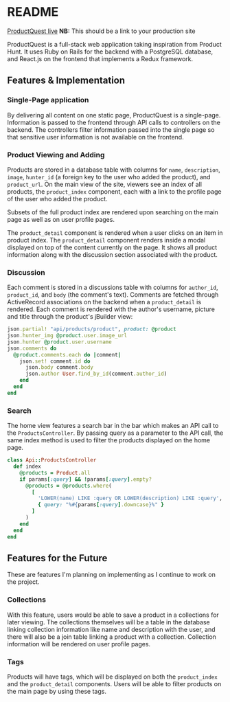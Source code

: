 # README

[ProductQuest live][heroku] **NB:** This should be a link to your production site

[heroku]: http://www.productquest.xyz

ProductQuest is a full-stack web application taking inspiration from Product
Hunt. It uses Ruby on Rails for the backend with a PostgreSQL database, and
React.js on the frontend that implements a Redux framework.

## Features & Implementation

### Single-Page application

By delivering all content on one static page, ProductQuest is a single-page.
Information is passed to the frontend through API calls to controllers on
the backend. The controllers filter information passed into the single page
so that sensitive user information is not available on the frontend.

### Product Viewing and Adding

Products are stored in a database table with columns for `name`, `description`,
`image`, `hunter_id` (a foreign key to the user who added the product), and
`product_url`. On the main view of the site, viewers see an index of all
products, the `product_index` component, each with a link to the profile page of the user who added the
product.

Subsets of the full product index are rendered upon searching on the main page
as well as on user profile pages.

The `product_detail` component is rendered when a user clicks on an
item in product index. The `product_detail` component renders inside a modal
displayed on top of the content currently on the page. It shows all product
information along with the discussion section associated with the product.

### Discussion

Each comment is stored in a discussions table with columns for `author_id`,
`product_id`, and `body` (the comment's text). Comments are fetched through
ActiveRecord associations on the backend when a `product_detail` is rendered.
Each comment is rendered with the author's username, picture and title through
the product's jBuilder view:

```ruby
json.partial! "api/products/product", product: @product
json.hunter_img @product.user.image_url
json.hunter @product.user.username
json.comments do
  @product.comments.each do |comment|
    json.set! comment.id do
      json.body comment.body
      json.author User.find_by_id(comment.author_id)
    end
  end
end
```

### Search

The home view features a search bar in the bar which makes an API call to the
`ProductsController`. By passing query as a parameter to the API call, the same
index method is used to filter the products displayed on the home page.

```ruby
class Api::ProductsController
  def index
    @products = Product.all
    if params[:query] && !params[:query].empty?
      @products = @products.where(
        [
          'LOWER(name) LIKE :query OR LOWER(description) LIKE :query',
          { query: "%#{params[:query].downcase}%" }
        ]
      )
    end
  end
end
```

## Features for the Future

These are features I'm planning on implementing as I continue to work on the
project.

### Collections

With this feature, users would be able to save a product in a collections
for later viewing. The collections themselves will be a table in the database linking
collection information like name and description with the user, and there
will also be a join table linking a product with a collection. Collection
information will be rendered on user profile pages.

### Tags

Products will have tags, which will be displayed on both the `product_index`
and the `product_detail` components. Users will be able to filter products
on the main page by using these tags.
